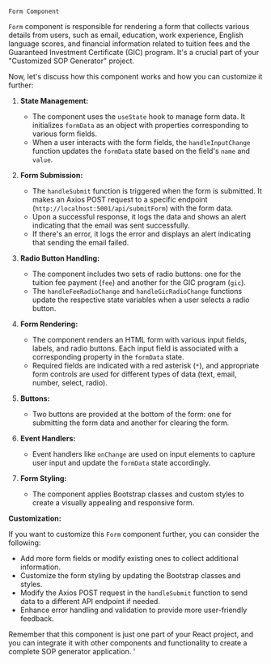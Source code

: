                                                                                                 Form Component

`Form` component is responsible for rendering a form that collects various details from users, such as email, education, work experience, English language scores, and financial information related to tuition fees and the Guaranteed Investment Certificate (GIC) program. It's a crucial part of your "Customized SOP Generator" project.

Now, let's discuss how this component works and how you can customize it further:

1. **State Management:**

   - The component uses the `useState` hook to manage form data. It initializes `formData` as an object with properties corresponding to various form fields.
   - When a user interacts with the form fields, the `handleInputChange` function updates the `formData` state based on the field's `name` and `value`.

2. **Form Submission:**

   - The `handleSubmit` function is triggered when the form is submitted. It makes an Axios POST request to a specific endpoint (`http://localhost:5001/api/submitForm`) with the form data.
   - Upon a successful response, it logs the data and shows an alert indicating that the email was sent successfully.
   - If there's an error, it logs the error and displays an alert indicating that sending the email failed.

3. **Radio Button Handling:**

   - The component includes two sets of radio buttons: one for the tuition fee payment (`fee`) and another for the GIC program (`gic`).
   - The `handleFeeRadioChange` and `handleGicRadioChange` functions update the respective state variables when a user selects a radio button.

4. **Form Rendering:**

   - The component renders an HTML form with various input fields, labels, and radio buttons. Each input field is associated with a corresponding property in the `formData` state.
   - Required fields are indicated with a red asterisk (`*`), and appropriate form controls are used for different types of data (text, email, number, select, radio).

5. **Buttons:**

   - Two buttons are provided at the bottom of the form: one for submitting the form data and another for clearing the form.

6. **Event Handlers:**

   - Event handlers like `onChange` are used on input elements to capture user input and update the `formData` state accordingly.

7. **Form Styling:**
   - The component applies Bootstrap classes and custom styles to create a visually appealing and responsive form.

**Customization:**

If you want to customize this `Form` component further, you can consider the following:

- Add more form fields or modify existing ones to collect additional information.
- Customize the form styling by updating the Bootstrap classes and styles.
- Modify the Axios POST request in the `handleSubmit` function to send data to a different API endpoint if needed.
- Enhance error handling and validation to provide more user-friendly feedback.

Remember that this component is just one part of your React project, and you can integrate it with other components and functionality to create a complete SOP generator application.
'
